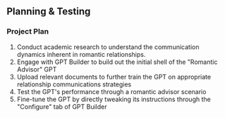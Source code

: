 ## Planning & Testing

### Project Plan

1. Conduct academic research to understand the communication dynamics inherent in romantic relationships.
2. Engage with GPT Builder to build out the initial shell of the "Romantic Advisor" GPT
3. Upload relevant documents to further train the GPT on appropriate relationship communications strategies
4. Test the GPT's performance through a romantic advisor scenario
5. Fine-tune the GPT by directly tweaking its instructions through the "Configure" tab of GPT Builder